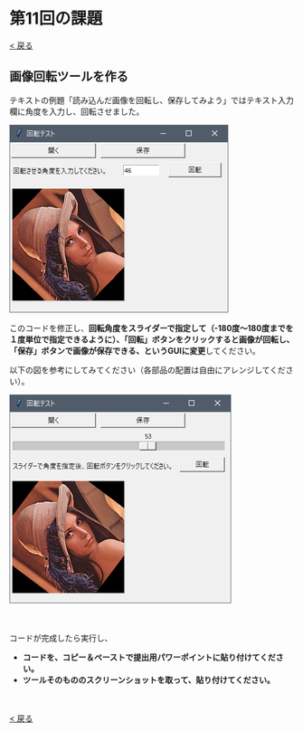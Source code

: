 # 第11回の課題

[< 戻る](../)



## 画像回転ツールを作る

テキストの例題「読み込んだ画像を回転し、保存してみよう」ではテキスト入力欄に角度を入力し、回転させました。

![img](assets/image1.png)

このコードを修正し、**回転角度をスライダーで指定して（-180度～180度までを１度単位で指定できるように）、「回転」ボタンをクリックすると画像が回転し、「保存」ボタンで画像が保存できる、というGUIに変更**してください。

以下の図を参考にしてみてください（各部品の配置は自由にアレンジしてください）。

![img](assets/image2.png)

　

コードが完成したら実行し、

- **コードを、コピー＆ペーストで提出用パワーポイントに貼り付けてください。**
- **ツールそのもののスクリーンショットを取って、貼り付けてください。**

　

[< 戻る](../)